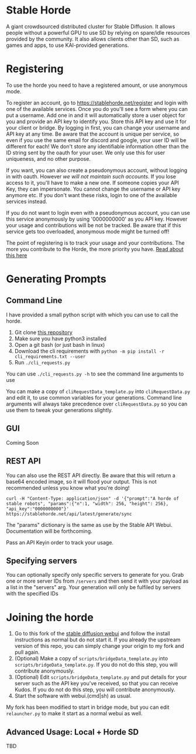 # Stable Horde

A giant crowdsourced distributed cluster for Stable Diffusion. It allows people without a powerful GPU to use SD by relying on spare/idle resources provided by the community.
It also allows clients other than SD, such as games and apps, to use KAI-provided generations.


# Registering

To use the horde you need to have a registered amount, or use anonymous mode.

To register an account, go to https://stablehorde.net/register and login with one of the available services. Once you do you'll see a form where you can put a username. Add one in and it will automatically store a user object for you and provide an API key to identify you. 
Store this API key and use it for your client or bridge.
By logging in first, you can change your username and API key at any time. 
Be aware that the account is unique per service, so even if you use the same email for discord and google, your user ID will be different for each!
We don't store any identifiable information other than the ID string sent by the oauth for your user. We only use this for user uniqueness, and no other purpose.

If you want, you can also create a pseudonymous account, without logging in with oauth. However *we will not maintain such accounts*. If you lose access to it, you'll have to make a new one. If someone copies your API Key, they can impersonate. You cannot change the username or API key anymore etc. If you don't want these risks, login to one of the available services instead.

If you do not want to login even with a pseudonymous account, you can use this service anonymously by using '0000000000' as you API key. However your usage and contributions will be not be tracked. Be aware that if this service gets too overloaded, anonymous mode might be turned off!

The point of registering is to track your usage and your contributions. The more you contribute to the Horde, the more priority you have. [Read about this here](https://dbzer0.com/blog/the-kudos-based-economy-for-the-koboldai-horde/)

# Generating Prompts


## Command Line

I have provided a small python script with which you can use to call the horde.

1. Git clone [this repository](https://github.com/db0/Stable-Horde)
1. Make sure you have python3 installed
1. Open a git bash (or just bash in linux)
1. Download the cli requirements with `python -m pip install -r cli_requirements.txt --user`
1. Run `./cli_requests.py` 

You can use `./cli_requests.py -h` to see the command line arguments to use

You can make a copy of `cliRequestData_template.py` into `cliRequestData.py` and edit it, to use common variables for your generations. Command line arguments will always take precedence over `cliRequestData.py` so you can use them to tweak your generations slightly.

## GUI

Coming Soon


## REST API

You can also use the REST API directly. Be aware that this will return a base64 encoded image, so it will flood your output. This is not recommended unless you know what you're doing!

```
curl -H "Content-Type: application/json" -d '{"prompt":"A horde of stable robots", "params":{"n":1, "width": 256, "height": 256}, "api_key":"0000000000"}' https://stablehorde.net/api/latest/generate/sync
```

The "params" dictionary is the same as use by the Stable API Webui. Documentation will be forthcoming.

Pass an API Keyin order to track your usage.


## Specifying servers

You can optionally specify only specific servers to generate for you. Grab one or more server IDs from `/servers` and then send it with your payload as a list in the "servers" arg. Your generation will only be fulfiled by servers with the specified IDs


# Joining the horde

1. Go to this fork of the [stable diffusion webui](https://github.com/db0/stable-diffusion-webui) and follow the install instructions as normal but do not start it. If you already the upstream version of this repo, you can simply change your origin to my fork and pull again.
1. (Optional) Make a copy of `scripts/bridgeData_template.py` into `scripts/bridgeData_template.py`. If you do not do this step, you will contribute anonymously.
1. (Optional) Edit `scripts/bridgeData_template.py` and put details for your server such as the API key you've received, so that you can receive Kudos. If you do not do this step, you will contribute anonymously.
1. Start the software with webui.(cmd|sh) as usual.

My fork has been modified to start in bridge mode, but you can edit `relauncher.py` to make it start as a normal webui as well.


## Advanced Usage: Local + Horde SD

TBD
